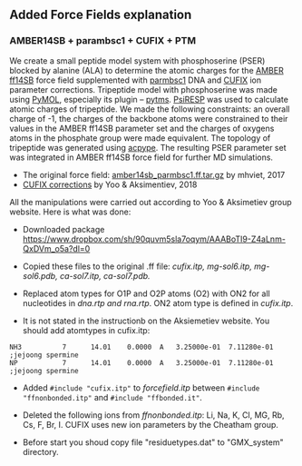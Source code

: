 ## Added Force Fields explanation 
### AMBER14SB + parambsc1 + CUFIX + PTM

We create a small peptide model system with phosphoserine (PSER) blocked by alanine (ALA) to determine the atomic charges for the <a href="https://doi.org/10.1021/acs.jctc.5b00255">AMBER ff14SB</a> force field supplemented with <a href="https://doi.org/10.1038/nmeth.3658">parmbsc1</a> DNA and <a href="https://doi.org/10.1039/C7CP08185E">CUFIX</a> ion parameter corrections. Tripeptide model with phosphoserine was made using <a href="https://pymol.org/2/">PyMOL</a>, especially its plugin – <a href="https://doi.org/10.1186/s12859-014-0370-6">pytms</a>. 
<a href="https://doi.org/10.21105/joss.04100">PsiRESP</a> was used to calculate atomic charges of tripeptide. We made the following constraints:  an overall charge of -1, the charges of the backbone atoms were constrained to their values in the AMBER ff14SB parameter set and the charges of oxygens atoms in the phosphate group were made equivalent. The topology of tripeptide was generated using <a href="https://doi.org/10.1186/1756-0500-5-36">acpype</a>. The resulting PSER parameter set was integrated in AMBER ff14SB force field for further MD simulations.

 - The original force field: [amber14sb_parmbsc1.ff.tar.gz](http://www.gromacs.org/Downloads/User_contributions/Force_fields) by mhviet, 2017
 - [CUFIX corrections](http://bionano.physics.illinois.edu/CUFIX) by Yoo & Aksimentiev, 2018
 
 All the manipulations were carried out according to Yoo & Aksimetiev group website. Here is what was done:
   - Downloaded package https://www.dropbox.com/sh/90quvm5sla7oqym/AAABoTI9-Z4aLnm-QxDVm_o5a?dl=0
   - Copied these files to the original .ff file: *cufix.itp, 
                                                    mg-sol6.itp,
                                                    mg-sol6.pdb,
                                                    ca-sol7.itp,
                                                    ca-sol7.pdb.*
   -  Replaced atom types for O1P and O2P atoms (O2) with ON2 for all nucleotides in *dna.rtp and rna.rtp*. ON2 atom type is defined in *cufix.itp*.

    
   
   - It is not stated in the instructionb on the Aksiemetiev website. You should add atomtypes in cufix.itp:
   ```
   NH3          7      14.01    0.0000  A   3.25000e-01  7.11280e-01   ;jejoong spermine
   NP           7      14.01    0.0000  A   3.25000e-01  7.11280e-01   ;jejoong spermine
   ```
   
   - Added ``` #include "cufix.itp" ``` to *forcefield.itp* between ``` #include "ffnonbonded.itp" ``` and ``` #include "ffbonded.it" ```.
   - Deleted the following ions from *ffnonbonded.itp*: 
      Li, Na, K, Cl, MG, Rb, Cs, F, Br, I. 
      CUFIX uses new ion parameters by the Cheatham group.
  

- Before start you shoud copy file "residuetypes.dat" to "GMX_system" directory.
